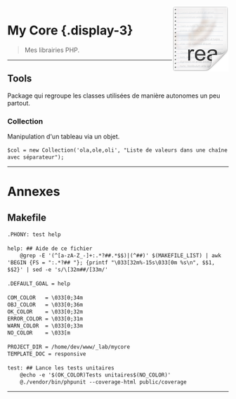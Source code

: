 <img src="public/img/icon_readme.png" align="right" />

# My Core {.display-3}
> Mes librairies PHP.

-------

## Tools
Package qui regroupe les classes utilisées de manière autonomes un peu partout.

### Collection
Manipulation d'un tableau via un objet.
````
$col = new Collection('ola,ole,oli', "Liste de valeurs dans une chaîne avec séparateur");
````

-------

# Annexes

## Makefile
````
.PHONY: test help

help: ## Aide de ce fichier
	@grep -E '(^[a-zA-Z_-]+:.*?##.*$$)|(^##)' $(MAKEFILE_LIST) | awk 'BEGIN {FS = ":.*?## "}; {printf "\033[32m%-15s\033[0m %s\n", $$1, $$2}' | sed -e 's/\[32m##/[33m/'

.DEFAULT_GOAL = help

COM_COLOR   = \033[0;34m
OBJ_COLOR   = \033[0;36m
OK_COLOR    = \033[0;32m
ERROR_COLOR = \033[0;31m
WARN_COLOR  = \033[0;33m
NO_COLOR    = \033[m

PROJECT_DIR = /home/dev/www/_lab/mycore
TEMPLATE_DOC = responsive

test: ## Lance les tests unitaires
	@echo -e '$(OK_COLOR)Tests unitaires$(NO_COLOR)'
	@./vendor/bin/phpunit --coverage-html public/coverage
````

-------